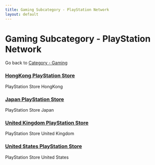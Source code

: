 ```yaml
---
title: Gaming Subcategory - PlayStation Network
layout: default
---
```


# Gaming Subcategory - PlayStation Network

Go back to [Category - Gaming](../../category/gaming)

### [HongKong PlayStation Store](https://store.playstation.com/zh-hant-hk/)

PlayStation Store HongKong

### [Japan PlayStation Store](https://store.playstation.com/ja-jp/)

PlayStation Store Japan

### [United Kingdom PlayStation Store](https://store.playstation.com/en-gb/)

PlayStation Store United Kingdom

### [United States PlayStation Store](https://store.playstation.com/en-us/)

PlayStation Store United States

